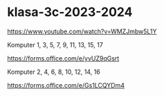 # klasa-3c-2023-2024

https://www.youtube.com/watch?v=WMZJmbw5L1Y

Komputer 1, 3, 5, 7, 9, 11, 13, 15, 17

https://forms.office.com/e/yvUZ9qGsrt

Komputer 2, 4, 6, 8, 10, 12, 14, 16

https://forms.office.com/e/Gs1LCQYDm4
